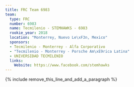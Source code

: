 ```yaml
---
title: FRC Team 6983
team:
  type: FRC
  number: 6983
  name: Tecmilenio - STEMHAWKS - 6983
  rookie_year: 2018
  location: "Monterrey, Nuevo Le\xF3n, Mexico"
  sponsors:
  - Tecmilenio - Monterrey - Alfa Corporativo
  - "Tecmilenio - Monterrey - Porsche Am\xE9rica Latina"
  - UNIVERSIDAD TECMILENIO
  links:
    Website: https://www.facebook.com/stemhawks
---
```


{% include remove_this_line_and_add_a_paragraph %}